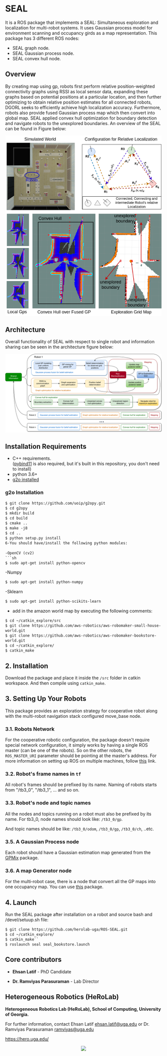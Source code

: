 # SEAL
It is a ROS package that implements a SEAL: Simultaneous exploration and localization for multi-robot systems. It uses Gaussian process model for environment scanning and occupancy girds as a map representation. This package has 3 different ROS nodes:

  - SEAL graph node.
  - SEAL Gaussian process node.
  - SEAL convex hull node.
 
## Overview
By creating map using gp, robots first perform relative position-weighted connectivity graphs using RSSI as local sensor data, expanding these graphs based on potential positions at a particular location, and then further optimizing to obtain relative position estimates for all connected robots, DGORL seeks to efficiently achieve high localization accuracy. Furthermore, robots also provide fused Gaussian process map which then convert into global map. SEAL applied convex hull optimization for boundary detection and navigate robots to the unexplored boundaries. An overview of the SEAL can be found in Figure below:

![Overview](/images/seal_overview.png)
## Architecture
Overall functionality of SEAL with respect to single robot and information sharing can be seen in the architecture figure below:

![Overview](/images/seal_architecture_v2.png)

## Installation Requirements
* C++ requirements.   
([pybind11](https://github.com/pybind/pybind11) is also required, but it's built in this repository, you don't need to install)
* python 3.6+
* [g2o installed](https://github.com/uoip/g2opy.git)

### g2o Installation
```
$ git clone https://github.com/uoip/g2opy.git
$ cd g2opy
$ mkdir build
$ cd build
$ cmake ..
$ make -j8
$ cd ..
$ python setup.py install
6-You should have/install the following python modules:

-OpenCV (cv2)
```sh
$ sudo apt-get install python-opencv
```
-Numpy
```sh
$ sudo apt-get install python-numpy
```
-Sklearn
```sh
$ sudo apt-get install python-scikits-learn
```
- add in the amazon world map by executing the following comments:
```
$ cd ~/catkin_explore/src
$ git clone https://github.com/aws-robotics/aws-robomaker-small-house-world.git
$ git clone https://github.com/aws-robotics/aws-robomaker-bookstore-world.git
$ cd ~/catkin_explore/
$ catkin_make
```

## 2. Installation
Download the package and place it inside the ```/src``` folder in catkin workspace. And then compile using ```catkin_make```.

## 3. Setting Up Your Robots
This package provides an exploration strategy for cooperative robot along with the multi-robot navigation stack configured move_base node.

### 3.1. Robots Network
For the cooperative robotic configuration, the package doesn't require special network configuration, it simply works by having a single ROS master (can be one of the robots). So on the other robots, the ```ROS_MASTER_URI``` parameter should be pointing at the master's address. 
For more information on setting up ROS on multiple machines, follow [this](http://wiki.ros.org/ROS/NetworkSetup) link.

### 3.2. Robot's frame names in ```tf```
All robot's frames should be prefixed by its name. Naming of robots starts from "/tb3_0", "/tb3_1", ... and so on.

### 3.3. Robot's node and topic names
All the nodes and topics running on a robot must also be prefixed by its name. For tb3_0, node names should look like:  ```/tb3_0/gp```.

And topic names should be like: ```/tb3_0/odom```,  ```/tb3_0/gp```,  ```/tb3_0/ch```, ..etc.


### 3.5. A Gaussian Process node
Each robot should have a Gaussian estimation map generated from the [GPMix](https://github.com/yangggzhang/Heterogeneous-Multi-Robot-Adaptive-Sampling.gitg) package.

### 3.6. A map Generator node
For the multi-robot case, there is a node that convert all the GP maps into one occupancy map. You can use [this](http://wiki.ros.org/multirobot_map_merge) package.

## 4. Launch
Run the SEAL package after installation on a robot and source bash and /devel/setuup.sh file:
```
$ git clone https://github.com/herolab-uga/ROS-SEAL.git
$ cd ~/catkin_explore/
$ catkin_make``
$ roslaunch seal seal_bookstore.launch
```


## Core contributors

* **Ehsan Latif** - PhD Candidate

* **Dr. Ramviyas Parasuraman** - Lab Director


## Heterogeneous Robotics (HeRoLab)

**Heterogeneous Robotics Lab (HeRoLab), School of Computing, University of Georgia.** 

For further information, contact Ehsan Latif ehsan.latif@uga.edu or Dr. Ramviyas Parasuraman ramviyas@uga.edu

https://hero.uga.edu/

<p align="center">
<img src="http://hero.uga.edu/wp-content/uploads/2021/04/herolab_newlogo_whitebg.png" width="300">
</p>







